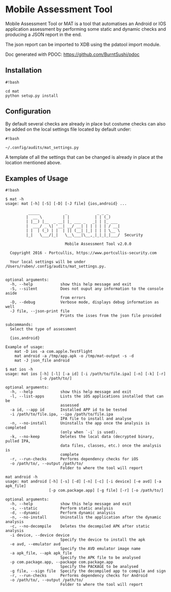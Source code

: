 # Mobile Assessment Tool #

Mobile Assessment Tool or MAT is a tool that automatises an Android or IOS application assessment by performing some static and dynamic checks and producing a JSON report in the end.

The json report can be imported to XDB using the pdatool import module.

Doc generated with PDOC: https://github.com/BurntSushi/pdoc

## Installation ##

```
#!bash

cd mat
python setup.py install
```

## Configuration ##

By default several checks are already in place but costume checks can also be added on the local settings file located by default under:
```
#!bash

~/.config/audits/mat_settings.py
```

A template of all the settings that can be changed is already in place at the location mentioned above.

## Examples of Usage ##

```
#!bash

$ mat -h
usage: mat [-h] [-S] [-D] [-J file] {ios,android} ...

          _____           _             _ _ _
         |  __ \         | |           | | (_)
         | |__) |__  _ __| |_ ___ _   _| | |_ ___
         |  ___/ _ \| '__| __/ __| | | | | | / __|
         | |  | (_) | |  | || (__| |_| | | | \__ \
         |_|   \___/|_|   \__\___|\__,_|_|_|_|___/  Security

                          Mobile Assessment Tool v2.0.0

  Copyright 2016 - Portcullis, https://www.portcullis-security.com

  Your local settings will be under /Users/ruben/.config/audits/mat_settings.py.


optional arguments:
  -h, --help            show this help message and exit
  -S, --silent          Does not ouput any information to the console aside
                        from errors
  -D, --debug           Verbose mode, displays debug information as well
  -J file, --json-print file
                        Prints the isses from the json file provided

subcommands:
  Select the type of assessment

  {ios,android}

Example of usage:
    mat -D ios -a com.apple.TestFlight
    mat android -a /tmp/app.apk -o /tmp/mat-output -s -d
    mat -J json_file android

$ mat ios -h
usage: mat ios [-h] [-l] [-a id] [-i /path/to/file.ipa] [-n] [-k] [-r]
               [-o /path/to/]

optional arguments:
  -h, --help            show this help message and exit
  -l, --list-apps       Lists the iOS applications installed that can be
                        assessed
  -a id, --app id       Installed APP id to be tested
  -i /path/to/file.ipa, --ipa /path/to/file.ipa
                        IPA file to install and analyse
  -n, --no-install      Uninstalls the app once the analysis is completed
                        (only when `-i` is used).
  -k, --no-keep         Deletes the local data (decrypted binary, pulled IPA,
                        data files, classes, etc.) once the analysis is
                        complete
  -r, --run-checks      Performs dependency checks for iOS
  -o /path/to/, --output /path/to/
                        Folder to where the tool will report

mat android -h
usage: mat android [-h] [-s] [-d] [-n] [-c] [-i device] [-e avd] [-a apk_file]
                   [-p com.package.app] [-g file] [-r] [-o /path/to/]

optional arguments:
  -h, --help            show this help message and exit
  -s, --static          Perform static analysis
  -d, --dynamic         Perform dynamic analysis
  -n, --no-install      Uninstalls the application after the dynamic analysis
  -c, --no-decompile    Deletes the decompiled APK after static analysis
  -i device, --device device
                        Specify the device to install the apk
  -e avd, --emulator avd
                        Specify the AVD emulator image name
  -a apk_file, --apk apk_file
                        Specify the APK file to be analysed
  -p com.package.app, --package com.package.app
                        Specify the PACKAGE to be analysed
  -g file, --sign file  Specify the decompiled app to compile and sign
  -r, --run-checks      Performs dependency checks for Android
  -o /path/to/, --output /path/to/
                        Folder to where the tool will report


```